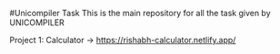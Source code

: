 #Unicompiler Task
This is the main repository for all the task given by UNICOMPILER

Project 1: Calculator -> https://rishabh-calculator.netlify.app/
